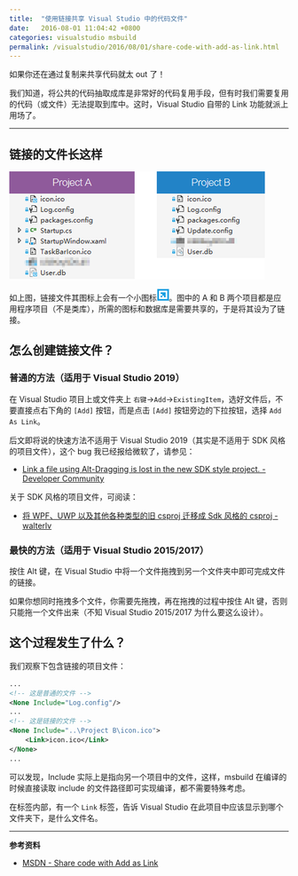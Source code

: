 ```yaml
---
title:  "使用链接共享 Visual Studio 中的代码文件"
date:   2016-08-01 11:04:42 +0800
categories: visualstudio msbuild
permalink: /visualstudio/2016/08/01/share-code-with-add-as-link.html
---
```


如果你还在通过复制来共享代码就太 out 了！

我们知道，将公共的代码抽取成库是非常好的代码复用手段，但有时我们需要复用的代码（或文件）无法提取到库中。这时，Visual Studio 自带的 Link 功能就派上用场了。

---

## 链接的文件长这样

![链接文件](/static/posts/2016-08-01-share-file-as-link.png)

如上图，链接文件其图标上会有一个小图标![图标](/static/posts/2016-08-01-link-icon.png)。图中的 A 和 B 两个项目都是应用程序项目（不是类库），所需的图标和数据库是需要共享的，于是将其设为了链接。

## 怎么创建链接文件？

### 普通的方法（适用于 Visual Studio 2019）

在 Visual Studio 项目上或文件夹上 `右键`->`Add`->`ExistingItem`，选好文件后，不要直接点右下角的 `[Add]` 按钮，而是点击 `[Add]` 按钮旁边的下拉按钮，选择 `Add As Link`。

后文即将说的快速方法不适用于 Visual Studio 2019（其实是不适用于 SDK 风格的项目文件），这个 bug 我已经报给微软了，请参见：

- [Link a file using Alt-Dragging is lost in the new SDK style project. - Developer Community](https://developercommunity.visualstudio.com/idea/961545/link-a-file-using-alt-dragging-is-lost-in-the-new.html)

关于 SDK 风格的项目文件，可阅读：

- [将 WPF、UWP 以及其他各种类型的旧 csproj 迁移成 Sdk 风格的 csproj - walterlv](https://blog.walterlv.com/post/introduce-new-style-csproj-into-net-framework.html)

### 最快的方法（适用于 Visual Studio 2015/2017）

按住 Alt 键，在 Visual Studio 中将一个文件拖拽到另一个文件夹中即可完成文件的链接。

如果你想同时拖拽多个文件，你需要先拖拽，再在拖拽的过程中按住 Alt 键，否则只能拖一个文件出来（不知 Visual Studio 2015/2017 为什么要这么设计）。

## 这个过程发生了什么？

我们观察下包含链接的项目文件：

```xml
...
<!-- 这是普通的文件 -->
<None Include="Log.config"/>
...
<!-- 这是链接的文件 -->
<None Include="..\Project B\icon.ico">
    <Link>icon.ico</Link>
</None>
...
```

可以发现，Include 实际上是指向另一个项目中的文件，这样，msbuild 在编译的时候直接读取 include 的文件路径即可实现编译，都不需要特殊考虑。

在标签内部，有一个 `Link` 标签，告诉 Visual Studio 在此项目中应该显示到哪个文件夹下，是什么文件名。

---

**参考资料**

- [MSDN - Share code with Add as Link](https://msdn.microsoft.com/en-us/library/windows/apps/jj714082(v=vs.105).aspx)
